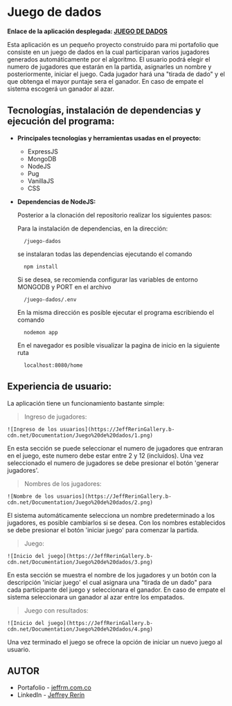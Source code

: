 # Juego de dados

<strong> Enlace de la aplicación desplegada:
<a href="https://juego-dados-production.up.railway.app/home">JUEGO DE DADOS</a></strong>

Esta aplicación es un pequeño proyecto construido para mi portafolio que consiste en un juego de dados en la cual participaran varios jugadores generados automáticamente por el algoritmo. El usuario podrá elegir el numero de jugadores que estarán en la partida, asignarles un nombre y posteriormente, iniciar el juego. Cada jugador hará una "tirada de dado" y el que obtenga el mayor puntaje sera el ganador. En caso de empate el sistema escogerá un ganador al azar.

## <strong>Tecnologías, instalación de dependencias y ejecución del programa:</strong>

- <strong>Principales tecnologías y herramientas usadas en el proyecto:</strong>

  - ExpressJS
  - MongoDB
  - NodeJS
  - Pug
  - VanillaJS
  - CSS

- <strong>Dependencias de NodeJS:</strong>

  Posterior a la clonación del repositorio realizar los siguientes pasos:

  Para la instalación de dependencias, en la dirección:

        /juego-dados

  se instalaran todas las dependencias ejecutando el comando

        npm install

  Si se desea, se recomienda configurar las variables de entorno MONGODB y PORT en el archivo

        /juego-dados/.env

  En la misma dirección es posible ejecutar el programa escribiendo el comando

        nodemon app

  En el navegador es posible visualizar la pagina de inicio en la siguiente ruta

        localhost:8080/home

## <strong>Experiencia de usuario:</strong> <a name="id9"></a>

La aplicación tiene un funcionamiento bastante simple:

> Ingreso de jugadores:

    ![Ingreso de los usuarios](https://JeffRerinGallery.b-cdn.net/Documentation/Juego%20de%20dados/1.png)

En esta sección se puede seleccionar el numero de jugadores que entraran en el juego, este numero debe estar entre 2 y 12 (incluidos). Una vez seleccionado el numero de jugadores se debe presionar el botón 'generar jugadores'.

> Nombres de los jugadores:

    ![Nombre de los usuarios](https://JeffRerinGallery.b-cdn.net/Documentation/Juego%20de%20dados/2.png)

El sistema automáticamente selecciona un nombre predeterminado a los jugadores, es posible cambiarlos si se desea. Con los nombres establecidos se debe presionar el botón 'iniciar juego' para comenzar la partida.

> Juego:

    ![Inicio del juego](https://JeffRerinGallery.b-cdn.net/Documentation/Juego%20de%20dados/3.png)

En esta sección se muestra el nombre de los jugadores y un botón con la descripción 'iniciar juego' el cual asignara una "tirada de un dado" para cada participante del juego y seleccionara el ganador. En caso de empate el sistema seleccionara un ganador al azar entre los empatados.

> Juego con resultados:

    ![Inicio del juego](https://JeffRerinGallery.b-cdn.net/Documentation/Juego%20de%20dados/4.png)

Una vez terminado el juego se ofrece la opción de iniciar un nuevo juego al usuario.

## <strong>AUTOR</strong>

- Portafolio - <a href="https://www.jeffrm.com.co">jeffrm.com.co</a>
- LinkedIn - <a href="https://www.linkedin.com/in/jeffrey-rerin/">Jeffrey Rerín</a>
